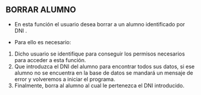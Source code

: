 **BORRAR ALUMNO**
---
* En esta función el usuario desea borrar a un alumno identificado por DNI .

* Para ello es necesario:
1. Dicho usuario se identifique para conseguir los permisos necesarios para acceder a esta función.
2. Que introduzca el DNI del alumno para encontrar todos sus datos, si ese alumno no se encuentra en la base de datos se mandará un mensaje de error y volveremos a iniciar el programa.
3. Finalmente, borra al alumno al cual le pertenezca el DNI introducido.
